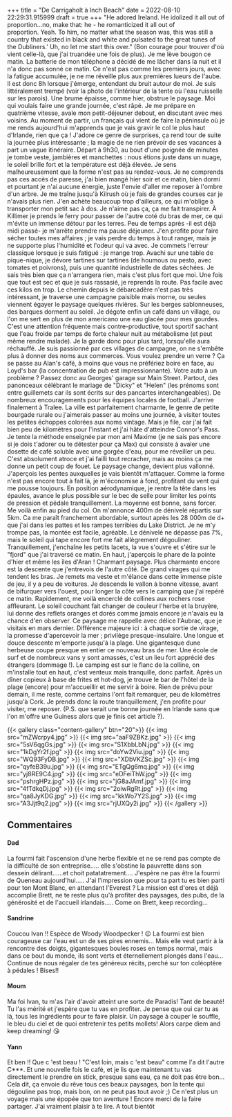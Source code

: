 +++
title = "De Carrigaholt à Inch Beach"
date = 2022-08-10 22:29:31.915999
draft = true
+++
"He adored Ireland. He idolized it all out of proportion...no, make that: he - he romanticized it all out of proportion. Yeah. To him, no matter what the season was, this was still a country that existed in black and white and pulsated to the great tunes of the Dubliners.' Uh, no let me start this over." (Bon courage pour trouver d'où vient celle-là, que j'ai truandée une fois de plus).
Je me lève bougon ce matin. La batterie de mon téléphone a décidé de me lâcher dans la nuit et il n'a donc pas sonné ce matin. Ce n'est pas comme les premiers jours, avec la fatigue accumulée, je ne me réveille plus aux premières lueurs de l'aube. Il est donc 8h lorsque j'émerge, entendant du bruit autour de moi. Je suis littéralement trempé (voir la photo de l'intérieur de la tente où l'eau ruisselle sur les parois). Une brume épaisse, comme hier, obstrue le paysage. Moi qui voulais faire une grande journée, c'est râpé. Je me prépare en quatrième vitesse, avale mon petit-déjeuner debout, en discutant avec mes voisins. Au moment de partir, un français qui vient de faire la péninsule où je me rends aujourd'hui m'apprends que je vais gravir le col le plus haut d'Irlande, rien que ça ! J'adore ce genre de surprises, ça rend tour de suite la journée plus intéressante ; la magie de ne rien prévoir de ses vacances à part un vague itinéraire. Départ à 9h30, au bout d'une poignée de minutes je tombe veste, jambières et manchettes : nous étions juste dans un nuage, le soleil brille fort et la température est déjà élevée. Je sens malheureusement que la forme n'est pas au rendez-vous. Je ne comprends pas ces accès de paresse, j'ai bien mangé hier soir et ce matin, bien dormi et pourtant je n'ai aucune énergie, juste l'envie d'aller me reposer à l'ombre d'un arbre. Je me traîne jusqu'à Kilrush où je fais de grandes courses car je n'avais plus rien. J'en achète beaucoup trop d'ailleurs, ce qui m'oblige à transporter mon petit sac à dos. Je n'aime pas ça, ça me fait transpirer. À Killimer je prends le ferry pour passer de l'autre coté du bras de mer, ce qui m'évite un immense détour par les terres. Peu de temps après -il est déjà midi passé- je m'arrête prendre ma pause déjeuner. J'en profite pour faire sécher toutes mes affaires ; je vais perdre du temps à tout ranger, mais je ne supporte plus l'humidité et l'odeur qui va avec. Je commets l'erreur classique lorsque je suis fatigué : je mange trop. Avachi sur une table de pique-nique, je dévore tartines sur tartines (de houmous ou pesto, avec tomates et poivrons), puis une quantité industrielle de dates séchées. Je sais très bien que ça n'arrangera rien, mais c'est plus fort que moi. Une fois que tout est sec et que je suis rassasié, je reprends la route. Pas facile avec ces kilos en trop. Le chemin depuis le débarcadère n'est pas très intéressant, je traverse une campagne paisible mais morne, ou seules viennent égayer le paysage quelques rivières. Sur les berges sablonneuses, des barques dorment au soleil. Je dégote enfin un café dans un village, ou l'on me sert en plus de mon americano une eau glacée pour mes gourdes. C'est une attention fréquente mais contre-productive, tout sportif sachant que l'eau froide par temps de forte chaleur nuit au métabolisme (et peut même rendre malade). Je la garde donc pour plus tard, lorsqu'elle aura réchauffé. Je suis passionné par ces villages de campagne, on ne s'embête plus à donner des noms aux commerces. Vous voulez prendre un verre ? Ça se passe au Alan's café, à moins que vous ne préfériez boire en face, au Loyd's bar (la concentration de pub est impressionnante). Votre auto à un problème ? Passez donc au Georges' garage sur Main Street. Partout, des panonceaux célébrant le mariage de "Dicky" et "Helen" (les prénoms sont entre guillemets car ils sont écrits sur des pancartes interchangeables). De nombreux encouragements pour les équipes locales de football. J'arrive finalement à Tralee. La ville est parfaitement charmante, le genre de petite bourgade rurale ou j'aimerais passer au moins une journée, à visiter toutes les petites échoppes colorées aux noms vintage. Mais je file, car j'ai fait bien peu de kilomètres pour l'instant et j'ai hâte d'atteindre Connor's Pass. Je tente la méthode enseignée par mon ami Maxime (je ne sais pas encore si je dois t'adorer ou te détester pour ça Max) qui consiste à avaler une dosette de café soluble avec une gorgée d'eau, pour me réveiller un peu. C'est absolument atroce et j'ai failli tout recracher, mais au moins ça me donne un petit coup de fouet. Le paysage change, devient plus vallonné. J'aperçois les pentes auxquelles je vais bientôt m'attaquer. Comme la forme n'est pas encore tout à fait là, je m'économise à fond, profitant du vent qui me pousse toujours. En position aérodynamique, je rentre la tête dans les épaules, avance le plus possible sur le bec de selle pour limiter les points de pression et pédale tranquillement. La moyenne est bonne, sans forcer. Me voilà enfin au pied du col. On m'annonce 400m de dénivelé répartis sur 5km. Ca me paraît franchement abordable, surtout après les 28 000m de d+ que j'ai dans les pattes et les rampes terribles du Lake District. Je ne m'y trompe pas, la montée est facile, agréable. Le dénivelé ne dépasse pas 7%, mais le soleil qui tape encore fort me fait allègrement dégouliner. Tranquillement, j'enchaîne les petits lacets, la vue s'ouvre et s'étire sur le "fjord" que j'ai traversé ce matin. En haut, j'aperçois le phare de la pointe d'hier et même les îles d'Aran ! Charmant paysage. Plus charmante encore est la descente que j'entrevois de l'autre côté. De grand virages qui me tendent les bras. Je remets ma veste et m'élance dans cette immense piste de jeu, il y a peu de voitures. Je descends le vallon à bonne vitesse, avant de bifurquer vers l'ouest, pour longer la côte vers le camping que j'ai repéré ce matin. Rapidement, me voilà encerclé de collines aux rochers rose affleurant. Le soleil couchant fait changer de couleur l'herbe et la bruyère, lui donne des reflets oranges et dorés comme jamais encore je n'avais eu la chance d'en observer. Ce paysage me rappelle avec délice l'Aubrac, que je visitais en mars dernier. Différence majeure ici : à chaque sortie de virage, la promesse d'apercevoir la mer ; privilège presque-insulaire. Une longue et douce descente m'emporte jusqu'à la plage. Une gigantesque dune herbeuse coupe presque en entier ce nouveau bras de mer. Une école de surf et de nombreux vans y sont amassés, c'est un lieu fort apprécié des étrangers (dommage !). Le camping est sur le flanc de la colline, on m'installe tout en haut, c'est venteux mais tranquille, donc parfait. Après un dîner copieux à base de frites et hot-dog, je trouve le bar de l'hôtel de la plage (encore) pour m'accueillir et me servir à boire. Rien de prévu pour demain, il me reste, comme certains l'ont fait remarquer, peu de kilomètres jusqu'à Cork. Je prends donc la route tranquillement, j'en profite pour visiter, me reposer. (P.S. que serait une bonne journée en Irlande sans que l'on m'offre une Guiness alors que je finis cet article ?).

{{< gallery class="content-gallery" btn="20">}}
{{< img src="mZWcrpy4.jpg" >}}
{{< img src="aaF9ZBKz.jpg" >}}
{{< img src="5sV6qgGs.jpg" >}}
{{< img src="S1XbbLbN.jpg" >}}
{{< img src="1kDgYr2f.jpg" >}}
{{< img src="doYw2Viu.jpg" >}}
{{< img src="WQ93FyDB.jpg" >}}
{{< img src="XDbVKZSc.jpg" >}}
{{< img src="qyfeB39u.jpg" >}}
{{< img src="ETgQg6mq.jpg" >}}
{{< img src="yj8RE9C4.jpg" >}}
{{< img src="eDFeiThW.jpg" >}}
{{< img src="pshrgHPz.jpg" >}}
{{< img src="jG8aJAmf.jpg" >}}
{{< img src="4fTdkqDj.jpg" >}}
{{< img src="2oiwRgRt.jpg" >}}
{{< img src="qa8JyKDG.jpg" >}}
{{< img src="kkWo7Y2S.jpg" >}}
{{< img src="A3Jjt9q2.jpg" >}}
{{< img src="rjUXQy2i.jpg" >}}
{{< /gallery >}}

## Commentaires
#### Dad
La fourmi fait l'ascension d'une herbe flexible et ne se rend pas compte de la difficulté de son entreprise..... elle s'obstine la pauvrette dans son dessein délirant......et choit patatatrement....
J'espère ne pas être la fourmi de Queneau aujourd'hui.....
J'ai l'impression que pour ta part tu es bien parti pour ton Mont Blanc, en attendant l'Everest ?
La mission est d'ores et déjà accomplie Brett, ne te reste plus qu'à profiter des paysages, des pubs, de la générosité et de l'accueil irlandais.....
Come on Brett, keep recording...
#### Sandrine
Coucou Ivan !!
Espèce de Woody Woodpecker ! 😉
La fourmi est bien courageuse car l'eau est un de ses pires ennemis... Mais elle veut partir à la rencontre des doigts, gigantesques boules roses en temps normal, mais dans ce bout du monde, ils sont verts et éternellement plongés dans l'eau... 
Continue de nous régaler de tes généreux récits, perché sur ton coléoptère à pédales !
Bises!!
#### Moum
Ma foi Ivan, tu m'as l'air d'avoir atteint une sorte de Paradis! Tant de beauté! Tu l'as mérité et j'espère que tu vas en profiter. Je pense que oui car tu as là, tous les ingrédients pour te faire plaisir. Un paysage à couper le souffle, le bleu du ciel et de quoi entretenir tes petits mollets! 
Alors carpe diem and keep dreaming!
😘
#### Yann
Et ben !! 
Que c 'est beau !
"C'est loin, mais c 'est beau" comme l'a dit l'autre C***.
Et une nouvelle fois le café, et je lis que maintenant tu vas directement le prendre en stick, presque sans eau, ça ne doit pas être bon…
Cela dit, ça envoie du rêve tous ces beaux paysages, bon la tente qui dégouline pas trop, mais bon, on ne peut pas tout avoir ;) 
Ce n'est plus un voyage mais une épopée que ton aventure !
Encore merci de la faire partager. J'ai vraiment plaisir à te lire.
A tout bientôt
